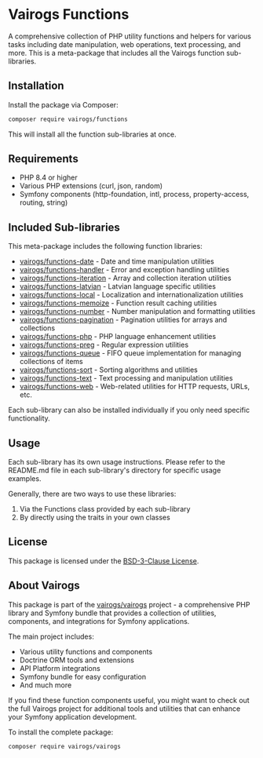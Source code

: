 # Vairogs Functions

A comprehensive collection of PHP utility functions and helpers for various tasks including date manipulation, web operations, text processing, and more. This is a meta-package that includes all the Vairogs function sub-libraries.

## Installation

Install the package via Composer:

```bash
composer require vairogs/functions
```

This will install all the function sub-libraries at once.

## Requirements

- PHP 8.4 or higher
- Various PHP extensions (curl, json, random)
- Symfony components (http-foundation, intl, process, property-access, routing, string)

## Included Sub-libraries

This meta-package includes the following function libraries:

- [vairogs/functions-date](Date) - Date and time manipulation utilities
- [vairogs/functions-handler](Handler) - Error and exception handling utilities
- [vairogs/functions-iteration](Iteration) - Array and collection iteration utilities
- [vairogs/functions-latvian](Latvian) - Latvian language specific utilities
- [vairogs/functions-local](Local) - Localization and internationalization utilities
- [vairogs/functions-memoize](Memoize) - Function result caching utilities
- [vairogs/functions-number](Number) - Number manipulation and formatting utilities
- [vairogs/functions-pagination](Pagination) - Pagination utilities for arrays and collections
- [vairogs/functions-php](Php) - PHP language enhancement utilities
- [vairogs/functions-preg](Preg) - Regular expression utilities
- [vairogs/functions-queue](Queue) - FIFO queue implementation for managing collections of items
- [vairogs/functions-sort](Sort) - Sorting algorithms and utilities
- [vairogs/functions-text](Text) - Text processing and manipulation utilities
- [vairogs/functions-web](Web) - Web-related utilities for HTTP requests, URLs, etc.

Each sub-library can also be installed individually if you only need specific functionality.

## Usage

Each sub-library has its own usage instructions. Please refer to the README.md file in each sub-library's directory for specific usage examples.

Generally, there are two ways to use these libraries:

1. Via the Functions class provided by each sub-library
2. By directly using the traits in your own classes

## License

This package is licensed under the [BSD-3-Clause License](LICENSE).

## About Vairogs

This package is part of the [vairogs/vairogs](https://github.com/vairogs/vairogs) project - a comprehensive PHP library and Symfony bundle that provides a collection of utilities, components, and integrations for Symfony applications. 

The main project includes:
- Various utility functions and components
- Doctrine ORM tools and extensions
- API Platform integrations
- Symfony bundle for easy configuration
- And much more

If you find these function components useful, you might want to check out the full Vairogs project for additional tools and utilities that can enhance your Symfony application development.

To install the complete package:

```bash
composer require vairogs/vairogs
```
